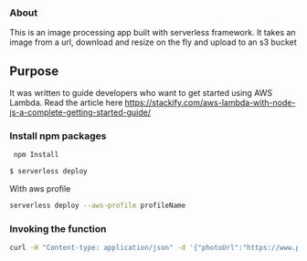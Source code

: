 ### About
This is an image processing app built with serverless framework. It takes an image from a url, download and resize on the fly and upload to an s3 bucket

## Purpose
It was written to guide developers who want to get started using AWS Lambda.
Read the article here https://stackify.com/aws-lambda-with-node-js-a-complete-getting-started-guide/

### Install npm packages

```bash
 npm Install

```

```bash
$ serverless deploy
```

 With aws profile

```bash
serverless deploy --aws-profile profileName

```

### Invoking the function

```bash
curl -H "Content-type: application/json" -d '{"photoUrl":"https://www.petmd.com/sites/default/files/what-does-it-mean-when-cat-wags-tail.jpg"}' 'your-serverless-app-endpoint'

```
